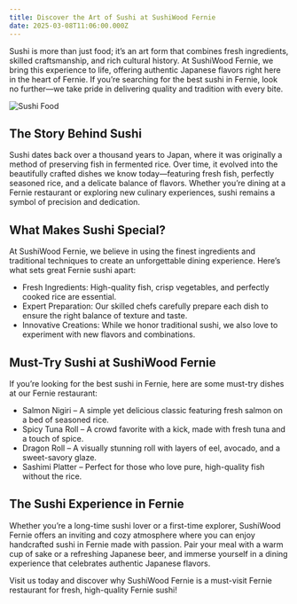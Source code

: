 ```yaml
---
title: Discover the Art of Sushi at SushiWood Fernie
date: 2025-03-08T11:06:00.000Z
---
```

Sushi is more than just food; it’s an art form that combines fresh ingredients, skilled craftsmanship, and rich cultural history. At SushiWood Fernie, we bring this experience to life, offering authentic Japanese flavors right here in the heart of Fernie. If you’re searching for the best sushi in Fernie, look no further—we take pride in delivering quality and tradition with every bite.

![Sushi Food](/uploads/image.png "Sushi")

## The Story Behind Sushi

Sushi dates back over a thousand years to Japan, where it was originally a method of preserving fish in fermented rice. Over time, it evolved into the beautifully crafted dishes we know today—featuring fresh fish, perfectly seasoned rice, and a delicate balance of flavors. Whether you’re dining at a Fernie restaurant or exploring new culinary experiences, sushi remains a symbol of precision and dedication.

## What Makes Sushi Special?

At SushiWood Fernie, we believe in using the finest ingredients and traditional techniques to create an unforgettable dining experience. Here’s what sets great Fernie sushi apart:

* Fresh Ingredients: High-quality fish, crisp vegetables, and perfectly cooked rice are essential.
* Expert Preparation: Our skilled chefs carefully prepare each dish to ensure the right balance of texture and taste.
* Innovative Creations: While we honor traditional sushi, we also love to experiment with new flavors and combinations.

## Must-Try Sushi at SushiWood Fernie

If you’re looking for the best sushi in Fernie, here are some must-try dishes at our Fernie restaurant:

* Salmon Nigiri – A simple yet delicious classic featuring fresh salmon on a bed of seasoned rice.
* Spicy Tuna Roll – A crowd favorite with a kick, made with fresh tuna and a touch of spice.
* Dragon Roll – A visually stunning roll with layers of eel, avocado, and a sweet-savory glaze.
* Sashimi Platter – Perfect for those who love pure, high-quality fish without the rice. 

## The Sushi Experience in Fernie

Whether you’re a long-time sushi lover or a first-time explorer, SushiWood Fernie offers an inviting and cozy atmosphere where you can enjoy handcrafted sushi in Fernie made with passion. Pair your meal with a warm cup of sake or a refreshing Japanese beer, and immerse yourself in a dining experience that celebrates authentic Japanese flavors. 

Visit us today and discover why SushiWood Fernie is a must-visit Fernie restaurant for fresh, high-quality Fernie sushi!
